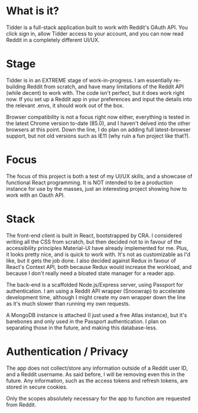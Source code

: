 # What is it?

Tidder is a full-stack application built to work with Reddit's OAuth API. You click sign in, allow Tidder access to your account, and you can now read Reddit in a completely different UI/UX.

# Stage

Tidder is in an EXTREME stage of work-in-progress. I am essentially re-building Reddit from scratch, and have many limitations of the Reddit API (while decent) to work with. The code isn't perfect, but it does work right now. If you set up a Reddit app in your preferences and input the details into the relevant .envs, it should work out of the box.

Browser compatibility is not a focus right now either, everything is tested in the latest Chrome version to-date (85.0), and I haven't delved into the other browsers at this point. Down the line, I do plan on adding full latest-browser support, but not old versions such as IE11 (why ruin a fun project like that?).

# Focus

The focus of this project is both a test of my UI/UX skills, and a showcase of functional React programming. It is NOT intended to be a production instance for use by the masses, just an interesting project showing how to work with an Oauth API.

# Stack

The front-end client is built in React, bootstrapped by CRA. I considered writing all the CSS from scratch, but then decided not to in favour of the accessibility principles Material-UI have already implemented for me. Plus, it looks pretty nice, and is quick to work with. It's not as customizable as I'd like, but it gets the job done. I also decided against Redux in favour of React's Context API, both because Redux would increase the workload, and because I don't really need a bloated state manager for a reader app.

The back-end is a scaffolded Node.js/Express server, using Passport for authentication. I am using a Reddit API wrapper (Snoowrap) to accelerate development time, although I might create my own wrapper down the line as it's much slower than running my own requests.

A MongoDB instance is attached (I just used a free Atlas instance), but it's barebones and only used in the Passport authentication. I plan on separating those in the future, and making this database-less.

# Authentication / Privacy

The app does not collect/store any information outside of a Reddit user ID, and a Reddit username. As said before, I will be removing even this in the future. Any information, such as the access tokens and refresh tokens, are stored in secure cookies.

Only the scopes absolutely necessary for the app to function are requested from Reddit.
